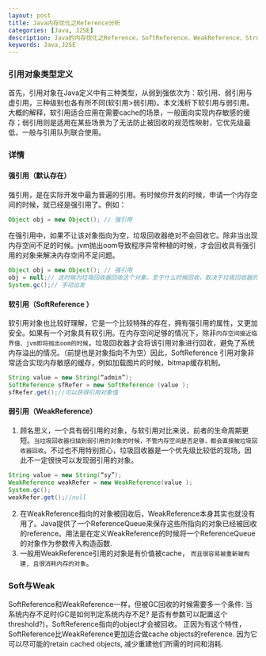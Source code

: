 ```yaml
---
layout: post
title: Java内存优化之Reference分析
categories: [Java, J2SE]
description: Java的内存优化之Reference，SoftReference、WeakReference、StrongReference
keywords: Java,J2SE
---
```


### 引用对象类型定义
首先，引用对象在Java定义中有三种类型，从弱到强依次为：软引用、弱引用与虚引用，三种级别也各有所不同(软引用>弱引用)。本文浅析下软引用与弱引用。大概的解释，软引用适合应用在需要cache的场景，一般面向实现内存敏感的缓存；弱引用则是适用在某些场景为了无法防止被回收的规范性映射，它优先级最低，一般与引用队列联合使用。

### 详情

#### 强引用（默认存在）

强引用，是在实际开发中最为普遍的引用。有时候你开发的时候，申请一个内存空间的时候，就已经是强引用了。例如：
````java
Object obj = new Object(); // 强引用
````
在强引用中，如果不让该对象指向为空，垃圾回收器绝对不会回收它。除非当出现内存空间不足的时候。jvm抛出oom导致程序异常种植的时候，才会回收具有强引用的对象来解决内存空间不足问题。
````java
Object obj = new Object(); // 强引用
obj = null;// 这时候为垃圾回收器回收这个对象，至于什么时候回收，取决于垃圾回收器的算法。
System.gc();// 手动出发
````

#### 软引用（SoftReference ）

软引用对象也比较好理解，它是一个比较特殊的存在，拥有强引用的属性，又更加安全。如果有一个对象具有软引用。在内存空间足够的情况下，除非`内存空间接近临界值、jvm即将抛出oom的时候`，垃圾回收器才会将该引用对象进行回收，避免了系统内存溢出的情况。（前提也是对象指向不为空）因此，SoftReference 引用对象非常适合实现内存敏感的缓存，例如加载图片的时候，bitmap缓存机制。
````java
String value = new String(“admin”);
SoftReference sfRefer = new SoftReference (value );
sfRefer.get();//可以获得引用对象值
````
#### 弱引用（WeakReference）

1. 顾名思义，一个具有弱引用的对象，与软引用对比来说，前者的生命周期更短。`当垃圾回收器扫描到弱引用的对象的时候，不管内存空间是否足够，都会直接被垃圾回收器回收`。不过也不用特别担心，垃圾回收器是一个优先级比较低的现场，因此不一定很快可以发现弱引用的对象。
````java
String value = new String(“sy”);
WeakReference weakRefer = new WeakReference(value );
System.gc();
weakRefer.get();//null
````
2. 在WeakReference指向的对象被回收后，WeakReference本身其实也就没有用了。Java提供了一个ReferenceQueue来保存这些所指向的对象已经被回收的reference。用法是在定义WeakReference的时候将一个ReferenceQueue的对象作为参数传入构造函数.
3. 一般用WeakReference引用的对象是有价值被cache， `而且很容易被重新被构建, 且很消耗内存的对象`。

### Soft与Weak
SoftReference和WeakReference一样，但被GC回收的时候需要多一个条件:
当系统内存不足时(GC是如何判定系统内存不足? 是否有参数可以配置这个threshold?)，SoftReference指向的object才会被回收。
正因为有这个特性，SoftReference比WeakReference更加适合做cache objects的reference. 因为它可以尽可能的retain cached objects, 减少重建他们所需的时间和消耗.

